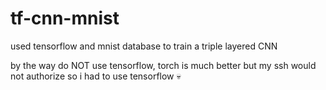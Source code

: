 # tf-cnn-mnist
used tensorflow and mnist database to train a triple layered CNN

by the way do NOT use tensorflow, torch is much better but my ssh would not authorize so i had to use tensorflow 💀
